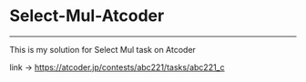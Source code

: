 # Select-Mul-Atcoder

---------------------------------------------------------

This is my solution for Select Mul task on Atcoder

link -> https://atcoder.jp/contests/abc221/tasks/abc221_c
